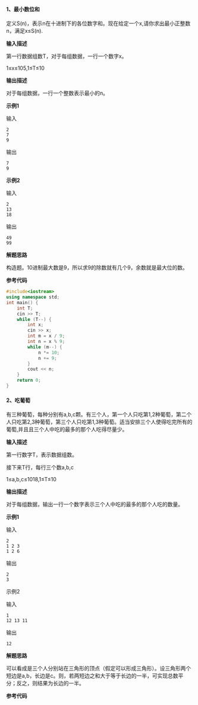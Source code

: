 #### 1、最小数位和

定义S(n)，表示n在十进制下的各位数字和。现在给定一个x,请你求出最小正整数n，满足x≤S(n).

**输入描述**

第一行数据组数T，对于每组数据，一行一个数字x。

1≤x≤105,1≤T≤10

**输出描述**

对于每组数据，一行一个整数表示最小的n。

**示例1**

输入

```
2
7
9
```

输出

```
7
9
```

**示例2**

输入

```
2 
13
18
```

输出

```
49 
99
```

**解题思路**

构造题。10进制最大数是9，所以求9的除数就有几个9，余数就是最大位的数。

**参考代码**

```cpp
#include<iostream>
using namespace std;
int main() {
	int T;
	cin >> T;
	while (T--) {
		int x;
		cin >> x;
		int m = x / 9;
		int n = x % 9;
		while (m--) {
			n *= 10;
			n += 9;
		}
		cout << n;
	}
	return 0;
}
```

#### 2、吃葡萄

有三种葡萄，每种分别有a,b,c颗。有三个人，第一个人只吃第1,2种葡萄，第二个人只吃第2,3种葡萄，第三个人只吃第1,3种葡萄。适当安排三个人使得吃完所有的葡萄,并且且三个人中吃的最多的那个人吃得尽量少。

**输入描述**

第一行数字T，表示数据组数。

接下来T行，每行三个数a,b,c

1≤a,b,c≤1018,1≤T≤10

**输出描述**

对于每组数据，输出一行一个数字表示三个人中吃的最多的那个人吃的数量。

**示例1**

输入

```
2
1 2 3
1 2 6
```

输出

```
2
3
```

示例2

输入

```
1
12 13 11
```

输出

```
12
```

**解题思路**

可以看成是三个人分别站在三角形的顶点（假定可以形成三角形）。设三角形两个短边是a,b，长边是c。则，若两短边之和大于等于长边的一半，可实现总数平分；反之，则结果为长边的一半。

**参考代码**